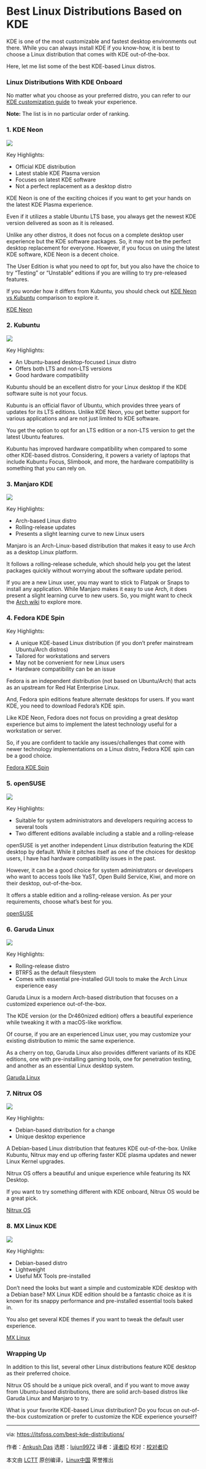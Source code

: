 [#]: subject: "Best Linux Distributions Based on KDE"
[#]: via: "https://itsfoss.com/best-kde-distributions/"
[#]: author: "Ankush Das https://itsfoss.com/author/ankush/"
[#]: collector: "lujun9972"
[#]: translator: "wxy"
[#]: reviewer: " "
[#]: publisher: " "
[#]: url: " "

Best Linux Distributions Based on KDE
======

KDE is one of the most customizable and fastest desktop environments out there. While you can always install KDE if you know-how, it is best to choose a Linux distribution that comes with KDE out-of-the-box.

Here, let me list some of the best KDE-based Linux distros.

### Linux Distributions With KDE Onboard

No matter what you choose as your preferred distro, you can refer to our [KDE customization guide][1] to tweak your experience.

**Note:** The list is in no particular order of ranking.

### 1\. KDE Neon

![][2]

Key Highlights:

  * Official KDE distribution
  * Latest stable KDE Plasma version
  * Focuses on latest KDE software
  * Not a perfect replacement as a desktop distro



KDE Neon is one of the exciting choices if you want to get your hands on the latest KDE Plasma experience.

Even if it utilizes a stable Ubuntu LTS base, you always get the newest KDE version delivered as soon as it is released.

Unlike any other distros, it does not focus on a complete desktop user experience but the KDE software packages. So, it may not be the perfect desktop replacement for everyone. However, if you focus on using the latest KDE software, KDE Neon is a decent choice.

The User Edition is what you need to opt for, but you also have the choice to try “Testing” or “Unstable” editions if you are willing to try pre-released features.

If you wonder how it differs from Kubuntu, you should check out [KDE Neon vs Kubuntu][3] comparison to explore it.

[KDE Neon][4]

### 2\. Kubuntu

![][5]

Key Highlights:

  * An Ubuntu-based desktop-focused Linux distro
  * Offers both LTS and non-LTS versions
  * Good hardware compatibility



Kubuntu should be an excellent distro for your Linux desktop if the KDE software suite is not your focus.

Kubuntu is an official flavor of Ubuntu, which provides three years of updates for its LTS editions. Unlike KDE Neon, you get better support for various applications and are not just limited to KDE software.

You get the option to opt for an LTS edition or a non-LTS version to get the latest Ubuntu features.

Kubuntu has improved hardware compatibility when compared to some other KDE-based distros. Considering, it powers a variety of laptops that include Kubuntu Focus, Slimbook, and more, the hardware compatibility is something that you can rely on.

### 3\. Manjaro KDE

![][6]

Key Highlights:

  * Arch-based Linux distro
  * Rolling-release updates
  * Presents a slight learning curve to new Linux users



Manjaro is an Arch-Linux-based distribution that makes it easy to use Arch as a desktop Linux platform.

It follows a rolling-release schedule, which should help you get the latest packages quickly without worrying about the software update period.

If you are a new Linux user, you may want to stick to Flatpak or Snaps to install any application. While Manjaro makes it easy to use Arch, it does present a slight learning curve to new users. So, you might want to check the [Arch wiki][7] to explore more.

### 4\. Fedora KDE Spin

Key Highlights:

  * A unique KDE-based Linux distribution (if you don’t prefer mainstream Ubuntu/Arch distros)
  * Tailored for workstations and servers
  * May not be convenient for new Linux users
  * Hardware compatibility can be an issue



Fedora is an independent distribution (not based on Ubuntu/Arch) that acts as an upstream for Red Hat Enterprise Linux.

And, Fedora spin editions feature alternate desktops for users. If you want KDE, you need to download Fedora’s KDE spin.

Like KDE Neon, Fedora does not focus on providing a great desktop experience but aims to implement the latest technology useful for a workstation or server.

So, if you are confident to tackle any issues/challenges that come with newer technology implementations on a Linux distro, Fedora KDE spin can be a good choice.

[Fedora KDE Spin][8]

### 5\. openSUSE

![][9]

Key Highlights:

  * Suitable for system administrators and developers requiring access to several tools
  * Two different editions available including a stable and a rolling-release



openSUSE is yet another independent Linux distribution featuring the KDE desktop by default. While it pitches itself as one of the choices for desktop users, I have had hardware compatibility issues in the past.

However, it can be a good choice for system administrators or developers who want to access tools like YaST, Open Build Service, Kiwi, and more on their desktop, out-of-the-box.

It offers a stable edition and a rolling-release version. As per your requirements, choose what’s best for you.

[openSUSE][10]

### 6\. Garuda Linux

![][11]

Key Highlights:

  * Rolling-release distro
  * BTRFS as the default filesystem
  * Comes with essential pre-installed GUI tools to make the Arch Linux experience easy



Garuda Linux is a modern Arch-based distribution that focuses on a customized experience out-of-the-box.

The KDE version (or the Dr460nized edition) offers a beautiful experience while tweaking it with a macOS-like workflow.

Of course, if you are an experienced Linux user, you may customize your existing distribution to mimic the same experience.

As a cherry on top, Garuda Linux also provides different variants of its KDE editions, one with pre-installing gaming tools, one for penetration testing, and another as an essential Linux desktop system.

[Garuda Linux][12]

### 7\. Nitrux OS

![][13]

Key Highlights:

  * Debian-based distribution for a change
  * Unique desktop experience



A Debian-based Linux distribution that features KDE out-of-the-box. Unlike Kubuntu, Nitrux may end up offering faster KDE plasma updates and newer Linux Kernel upgrades.

Nitrux OS offers a beautiful and unique experience while featuring its NX Desktop.

If you want to try something different with KDE onboard, Nitrux OS would be a great pick.

[Nitrux OS][14]

### 8\. MX Linux KDE

![][15]

Key Highlights:

  * Debian-based distro
  * Lightweight
  * Useful MX Tools pre-installed



Don’t need the looks but want a simple and customizable KDE desktop with a Debian base? MX Linux KDE edition should be a fantastic choice as it is known for its snappy performance and pre-installed essential tools baked in.

You also get several KDE themes if you want to tweak the default user experience.

[MX Linux][16]

### Wrapping Up

In addition to this list, several other Linux distributions feature KDE desktop as their preferred choice.

Nitrux OS should be a unique pick overall, and if you want to move away from Ubuntu-based distributions, there are solid arch-based distros like Garuda Linux and Manjaro to try.

What is your favorite KDE-based Linux distribution? Do you focus on out-of-the-box customization or prefer to customize the KDE experience yourself?

--------------------------------------------------------------------------------

via: https://itsfoss.com/best-kde-distributions/

作者：[Ankush Das][a]
选题：[lujun9972][b]
译者：[译者ID](https://github.com/译者ID)
校对：[校对者ID](https://github.com/校对者ID)

本文由 [LCTT](https://github.com/LCTT/TranslateProject) 原创编译，[Linux中国](https://linux.cn/) 荣誉推出

[a]: https://itsfoss.com/author/ankush/
[b]: https://github.com/lujun9972
[1]: https://itsfoss.com/kde-customization
[2]: https://i0.wp.com/itsfoss.com/wp-content/uploads/2020/08/kde-neon-information-20-04.jpg?resize=800%2C397&ssl=1
[3]: https://itsfoss.com/kde-neon-vs-kubuntu/
[4]: https://neon.kde.org/index
[5]: https://i0.wp.com/itsfoss.com/wp-content/uploads/2020/01/kubuntu-kde.jpg?resize=800%2C450&ssl=1
[6]: https://i1.wp.com/itsfoss.com/wp-content/uploads/2020/11/manjaro-20-desktop.jpeg?resize=800%2C440&ssl=1
[7]: https://wiki.archlinux.org
[8]: https://spins.fedoraproject.org/en/kde/
[9]: https://i1.wp.com/itsfoss.com/wp-content/uploads/2021/10/opensuse-kde.png?resize=800%2C423&ssl=1
[10]: https://www.opensuse.org
[11]: https://i2.wp.com/itsfoss.com/wp-content/uploads/2020/12/Garuda-Linux-review.png?resize=800%2C450&ssl=1
[12]: https://garudalinux.org
[13]: https://i0.wp.com/itsfoss.com/wp-content/uploads/2021/10/nitrux-os-kde.png?resize=800%2C450&ssl=1
[14]: https://nxos.org
[15]: https://i1.wp.com/itsfoss.com/wp-content/uploads/2020/08/mx-linux-19-2-kde.jpg?resize=800%2C452&ssl=1
[16]: https://mxlinux.org
